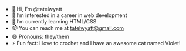 - 👋 Hi, I’m @tatelwyatt
- 👀 I’m interested in a career in web development
- 🌱 I’m currently learning HTML/CSS
- 📫 You can reach me at tatelwyatt@gmail.com
- 😄 Pronouns: they/them
- ⚡ Fun fact: I love to crochet and I have an awesome cat named Violet!

<!---
tatelwyatt/tatelwyatt is a ✨ special ✨ repository because its `README.md` (this file) appears on your GitHub profile.
You can click the Preview link to take a look at your changes.
--->
